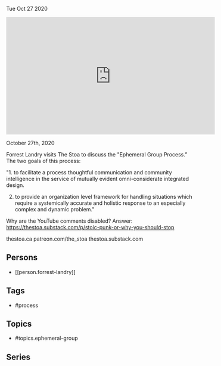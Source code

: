 



Tue Oct 27 2020

<iframe width="560" height="315" src="https://www.youtube.com/embed/cSOF6rAEy3c" title="Ephemeral Group Process w/ Forrest Landry" frameborder="0" allow="accelerometer; autoplay; clipboard-write; encrypted-media; gyroscope; picture-in-picture" allowfullscreen ></iframe>

October 27th, 2020

Forrest Landry visits The Stoa to discuss the "Ephemeral Group Process.” The two goals of this process:

"1. to facilitate a process thoughtful communication and community intelligence in the service of mutually evident omni-considerate integrated design.

2. to provide an organization level framework for handling situations which require a systemically accurate and holistic response to an especially complex and dynamic problem."

Why are the YouTube comments disabled? Answer: https://thestoa.substack.com/p/stoic-punk-or-why-you-should-stop

thestoa.ca
patreon.com/the_stoa
thestoa.substack.com

## Persons

- [[person.forrest-landry]]

## Tags

- #process

## Topics

- #topics.ephemeral-group

## Series



